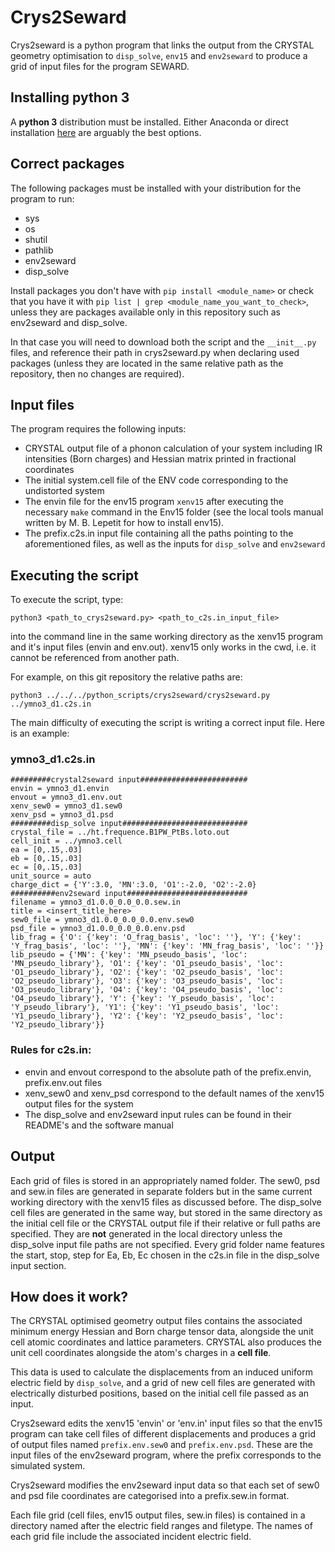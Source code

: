 # Crys2Seward

Crys2seward is a python program that links the output from the CRYSTAL geometry optimisation to `disp_solve`, `env15` and `env2seward` to produce a grid of input files for the program SEWARD.

## Installing python 3

A **python 3** distribution must be installed. Either Anaconda or direct installation [here](https://realpython.com/installing-python/) are arguably the best options. 

## Correct packages

The following packages must be installed with your distribution for the program to run:

- sys
- os
- shutil
- pathlib
- env2seward
- disp\_solve

Install packages you don't have with `pip install <module_name>` or check that you have it with `pip list | grep <module_name_you_want_to_check>`, unless they are packages available only in this repository such as env2seward and disp\_solve.

In that case you will need to download both the script and the `__init__.py` files, and reference their path in crys2seward.py when declaring used packages (unless they are located in the same relative path as the repository, then no changes are required).

## Input files

The program requires the following inputs:

- CRYSTAL output file of a phonon calculation of your system including IR intensities (Born charges) and Hessian matrix printed in fractional coordinates
- The initial system.cell file of the ENV code corresponding to the undistorted system
- The envin file for the env15 program `xenv15` after executing the necessary `make` command in the Env15 folder (see the local tools manual written by M. B. Lepetit for how to install env15).
- The prefix.c2s.in input file containing all the paths pointing to the aforementioned files, as well as the inputs for `disp_solve` and `env2seward`

## Executing the script

To execute the script, type:

`python3 <path_to_crys2seward.py> <path_to_c2s.in_input_file>`

into the command line in the same working directory as the xenv15 program and it's input files (envin and env.out).
xenv15 only works in the cwd, i.e. it cannot be referenced from another path.

For example, on this git repository the relative paths are:

`python3 ../../../python_scripts/crys2seward/crys2seward.py ../ymno3_d1.c2s.in`

The main difficulty of executing the script is writing a correct input file. Here is an example:

### ymno3\_d1.c2s.in

```
#########crystal2seward input########################
envin = ymno3_d1.envin
envout = ymno3_d1.env.out
xenv_sew0 = ymno3_d1.sew0
xenv_psd = ymno3_d1.psd
#########disp_solve input############################
crystal_file = ../ht.frequence.B1PW_PtBs.loto.out
cell_init = ../ymno3.cell
ea = [0,.15,.03]
eb = [0,.15,.03]
ec = [0,.15,.03]
unit_source = auto
charge_dict = {'Y':3.0, 'MN':3.0, 'O1':-2.0, 'O2':-2.0}
##########env2seward input###########################
filename = ymno3_d1.0.0_0.0_0.0.sew.in
title = <insert_title_here>
sew0_file = ymno3_d1.0.0_0.0_0.0.env.sew0
psd_file = ymno3_d1.0.0_0.0_0.0.env.psd
lib_frag = {'O': {'key': 'O_frag_basis', 'loc': ''}, 'Y': {'key': 'Y_frag_basis', 'loc': ''}, 'MN': {'key': 'MN_frag_basis', 'loc': ''}}
lib_pseudo = {'MN': {'key': 'MN_pseudo_basis', 'loc': 'MN_pseudo_library'}, 'O1': {'key': 'O1_pseudo_basis', 'loc': 'O1_pseudo_library'}, 'O2': {'key': 'O2_pseudo_basis', 'loc': 'O2_pseudo_library'}, 'O3': {'key': 'O3_pseudo_basis', 'loc': 'O3_pseudo_library'}, 'O4': {'key': 'O4_pseudo_basis', 'loc': 'O4_pseudo_library'}, 'Y': {'key': 'Y_pseudo_basis', 'loc': 'Y_pseudo_library'}, 'Y1': {'key': 'Y1_pseudo_basis', 'loc': 'Y1_pseudo_library'}, 'Y2': {'key': 'Y2_pseudo_basis', 'loc': 'Y2_pseudo_library'}}
```

### Rules for c2s.in:

- envin and envout correspond to the absolute path of the prefix.envin, prefix.env.out files
- xenv\_sew0 and xenv\_psd correspond to the default names of the xenv15 output files for the system
- The disp\_solve and env2seward input rules can be found in their README's and the software manual

## Output

Each grid of files is stored in an appropriately named folder. The sew0, psd and sew.in files are generated in separate folders but in the same current working directory with the xenv15 files as discussed before.
The disp\_solve cell files are generated in the same way, but stored in the same directory as the initial cell file or the CRYSTAL output file if their relative or full paths are specified.
They are **not** generated in the local directory unless the disp\_solve input file paths are not specified. Every grid folder name features the start, stop, step for Ea, Eb, Ec chosen in the c2s.in file in the disp\_solve input section.

## How does it work?

The CRYSTAL optimised geometry output files contains the associated minimum energy Hessian and Born charge tensor data, alongside the unit cell atomic coordinates and lattice parameters.
CRYSTAL also produces the unit cell coordinates alongside the atom's charges in a **cell file**.

This data is used to calculate the displacements from an induced uniform electric field by `disp_solve`, and a grid of new cell files are generated with electrically disturbed positions, based on the initial cell file passed as an input.

Crys2seward edits the xenv15 'envin' or 'env.in' input files so that the env15 program can take cell files of different displacements and produces a grid of output files named `prefix.env.sew0` and `prefix.env.psd`.
These are the input files of the env2seward program, where the prefix corresponds to the simulated system.

Crys2seward modifies the env2seward input data so that each set of sew0 and psd file coordinates are categorised into a prefix.sew.in format.

Each file grid (cell files, env15 output files, sew.in files) is contained in a directory named after the electric field ranges and filetype. The names of each grid file include the associated incident electric field.


